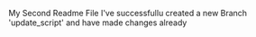 My Second Readme File
I've successfullu created a new Branch 'update_script' and have made changes already
